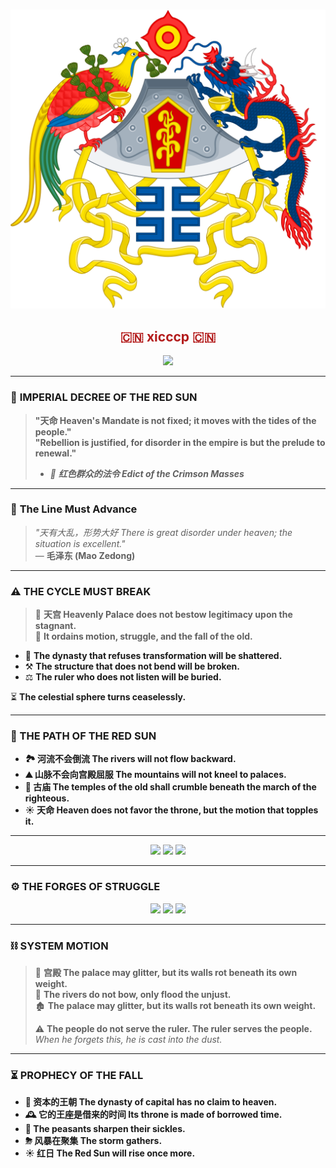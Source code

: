 &nbsp;&nbsp;&nbsp;&nbsp;&nbsp;&nbsp;&nbsp;&nbsp;&nbsp;&nbsp;&nbsp;&nbsp;&nbsp;&nbsp;&nbsp;&nbsp;&nbsp;&nbsp;&nbsp;&nbsp;&nbsp;&nbsp;&nbsp;&nbsp;&nbsp;&nbsp;&nbsp;&nbsp;&nbsp;&nbsp;&nbsp;&nbsp;&nbsp;&nbsp;&nbsp;&nbsp;&nbsp;&nbsp;&nbsp;&nbsp;&nbsp;&nbsp;&nbsp;&nbsp;![Imperial Coat of Arms](https://raw.githubusercontent.com/xicccp/xicccp/cbfbc7042529fa6374b941c307fb12f050638bd2/Twelve_Symbols_national_emblem_of_China.svg)

<div align="center">
  <h2 align="center" style="color:#b31b1b">🇨🇳 xicccp 🇨🇳 </h2>
  <img src="https://komarev.com/ghpvc/?username=xicccp&color=red&style=for-the-badge">
</div>

---

### 🏮 **IMPERIAL DECREE OF THE RED SUN**  
> **"天命 Heaven's Mandate is not fixed; it moves with the tides of the people."**  
> **"Rebellion is justified, for disorder in the empire is but the prelude to renewal."**  
>  
> - *📜 **红色群众的法令 Edict of the Crimson Masses***  

---

### 🚩 **The Line Must Advance**  
> *"天有大乱，形势大好 There is great disorder under heaven; the situation is excellent."*  
> — **毛泽东 (Mao Zedong)**  

---

### **⚠ THE CYCLE MUST BREAK**  
> 🏯 **天宫 Heavenly Palace does not bestow legitimacy upon the stagnant.**  
> 🌊 **It ordains motion, struggle, and the fall of the old.**  

- 🏴 **The dynasty that refuses transformation will be shattered.**  
- ⚒ **The structure that does not bend will be broken.**  
- ⚖ **The ruler who does not listen will be buried.**  

⏳ **The celestial sphere turns ceaselessly.**  

---

### **🔻 THE PATH OF THE RED SUN**  
- **🏞 河流不会倒流 The rivers will not flow backward.**  
- **⛰ 山脉不会向宫殿屈服 The mountains will not kneel to palaces.**  
- **🕌 古庙 The temples of the old shall crumble beneath the march of the righteous.**  
- **☀ 天命 Heaven does not favor the throne, but the motion that topples it.**  

---

<div align="center">
  <img src="https://github-profile-summary-cards.vercel.app/api/cards/profile-details?username=xicccp&theme=radical" />
  <img src="https://github-profile-summary-cards.vercel.app/api/cards/repos-per-language?username=xicccp&theme=radical" />
  <img src="https://github-profile-summary-cards.vercel.app/api/cards/most-commit-language?username=xicccp&theme=radical" />
</div>

---

### **⚙ THE FORGES OF STRUGGLE**  
<p align="center">
  <img src="https://img.shields.io/badge/Mandate-Linux-gold?style=flat&logo=linux&logoColor=red">
  <img src="https://img.shields.io/badge/Weapons-Git-darkred?style=flat&logo=git&logoColor=gold">
  <img src="https://img.shields.io/badge/Strategy-VSCode-black?style=flat&logo=vscode&logoColor=gold">
</p>

---

### **⛓ SYSTEM MOTION**  
> 🏯 **宫殿 The palace may glitter, but its walls rot beneath its own weight.**  
> 🌊 **The rivers do not bow, only flood the unjust.**  
> 🏚 **The palace may glitter, but its walls rot beneath its own weight.**  
>  
> ⚠ **The people do not serve the ruler. The ruler serves the people.**  
> _When he forgets this, he is cast into the dust._  

---

### **⏳ PROPHECY OF THE FALL**  
- **👑 **资本的王朝 The dynasty of capital** has no claim to heaven.**  
- **🕰 它的王座是借来的时间 Its throne is made of borrowed time.**  
- **🌾 The peasants sharpen their sickles.**  
- **⛈ 风暴在聚集 The storm gathers.**  
- **☀ 红日 The Red Sun will rise once more.**
